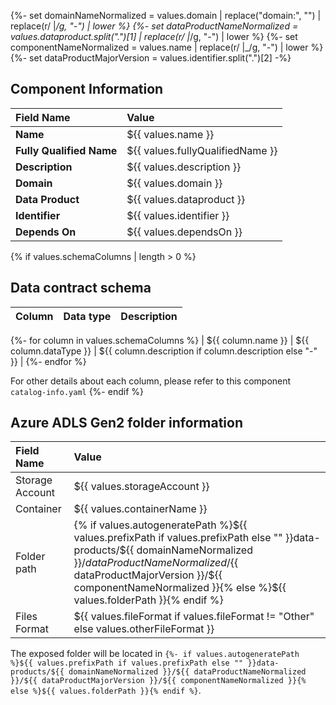 {%- set domainNameNormalized = values.domain | replace("domain:", "") | replace(r/ |_/g, "-") | lower %}
{%- set dataProductNameNormalized = values.dataproduct.split(".")[1] | replace(r/ |_/g, "-") | lower %}
{%- set componentNameNormalized = values.name | replace(r/ |_/g, "-") | lower %}
{%- set dataProductMajorVersion = values.identifier.split(".")[2] -%}
## Component Information

| Field Name               | Value                            |
|:-------------------------|:---------------------------------|
| **Name**                 | ${{ values.name }}               |
| **Fully Qualified Name** | ${{ values.fullyQualifiedName }} |
| **Description**          | ${{ values.description }}        |
| **Domain**               | ${{ values.domain }}             |
| **Data Product**         | ${{ values.dataproduct }}        |
| **Identifier**           | ${{ values.identifier }}         |
| **Depends On**           | ${{ values.dependsOn }}          |

{% if values.schemaColumns | length > 0 %}
## Data contract schema

| Column | Data type | Description |
|:-------|:----------|:------------|
{%- for column in values.schemaColumns %}
| ${{ column.name }} | ${{ column.dataType }} | ${{ column.description if column.description else "-" }} |
{%- endfor %}

For other details about each column, please refer to this component `catalog-info.yaml`
{%- endif %}

## Azure ADLS Gen2 folder information

| Field Name      | Value |
|:----------------|:---|
| Storage Account | ${{ values.storageAccount }} |
| Container       | ${{ values.containerName }} | 
| Folder path     | {% if values.autogeneratePath %}${{ values.prefixPath if values.prefixPath else "" }}data-products/${{ domainNameNormalized }}/${{ dataProductNameNormalized }}/${{ dataProductMajorVersion }}/${{ componentNameNormalized }}{% else %}${{ values.folderPath }}{% endif %} |
| Files Format    | ${{ values.fileFormat if values.fileFormat != "Other" else values.otherFileFormat }} |

The exposed folder will be located in `{%- if values.autogeneratePath %}${{ values.prefixPath if values.prefixPath else "" }}data-products/${{ domainNameNormalized }}/${{ dataProductNameNormalized }}/${{ dataProductMajorVersion }}/${{ componentNameNormalized }}{% else %}${{ values.folderPath }}{% endif %}`.
